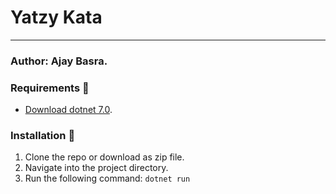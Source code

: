 # Yatzy Kata
---
### Author: Ajay Basra.


### Requirements 🔧
* [Download dotnet 7.0](https://dotnet.microsoft.com/en-us/download/dotnet/7.0).

### Installation 🔌
1. Clone the repo or download as zip file.
2. Navigate into the project directory.
3. Run the following command: `dotnet run`